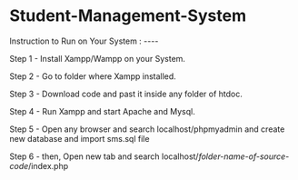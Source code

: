 # Student-Management-System

Instruction to Run on Your System : ----

Step 1 - Install Xampp/Wampp on your System.

Step 2 - Go to folder where Xampp installed.

Step 3 - Download code and past it inside any folder of htdoc.

Step 4 - Run Xampp and start Apache and Mysql.

Step 5 - Open any browser and search localhost/phpmyadmin and create new database and import sms.sql file

Step 6 -  then, Open new tab and search localhost/*folder-name-of-source-code*/index.php
